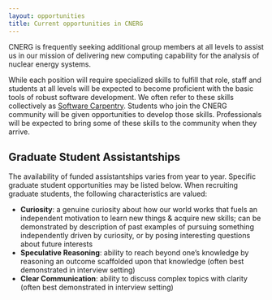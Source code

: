 ```yaml
---
layout: opportunities
title: Current opportunities in CNERG
---
```


CNERG is frequently seeking additional group members at all levels to assist us
in our mission of delivering new computing capability for the analysis of
nuclear energy systems.

While each position will require specialized skills to fulfill that role, staff
and students at all levels will be expected to become proficient with the basic
tools of robust software development. We often refer to these skills
collectively as [Software Carpentry](https://software-carpentry.org).  Students
who join the CNERG community will be given opportunities to develop those
skills.  Professionals will be expected to bring some of these skills to 
the community when they arrive.

## Graduate Student Assistantships

The availability of funded assistantships varies from year to year.  Specific
graduate student opportunities may be listed below.  When recruiting graduate
students, the following characteristics are valued:

* **Curiosity**: a genuine curiosity about how our world works that fuels an independent motivation to learn new things & acquire new skills; can be demonstrated by description of past examples of pursuing something independently driven by curiosity, or by posing interesting questions about future interests
* **Speculative Reasoning**: ability to reach beyond one’s knowledge by reasoning an outcome scaffolded upon that knowledge (often best demonstrated in interview setting)  
* **Clear Communication**: ability to discuss complex topics with clarity (often best demonstrated in interview setting)
